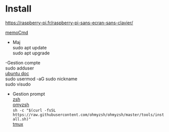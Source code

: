 # Install

https://raspberry-pi.fr/raspberry-pi-sans-ecran-sans-clavier/

[memoCmd](https://fr.wikipedia.org/wiki/Commandes_Unix)
- Maj  
  sudo apt update  
  sudo apt upgrade  

-Gestion compte  
  sudo adduser  
  [ubuntu doc](https://doc.ubuntu-fr.org/adduser)  
  sudo usermod -aG sudo nickname  
  sudo visudo

- Gestion prompt  
  [zsh]()  
  [omyzsh](https://github.com/ohmyzsh/ohmyzsh/wiki/Cheatsheet)  
  ``sh -c "$(curl -fsSL https://raw.githubusercontent.com/ohmyzsh/ohmyzsh/master/tools/install.sh)"``  
  [tmux](https://github.com/tmux/tmux/wiki)

